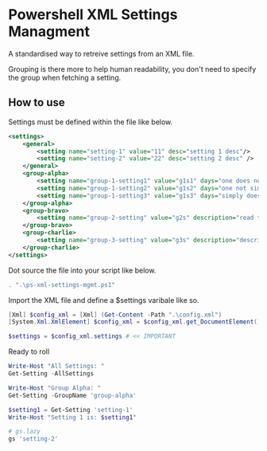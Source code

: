 # Powershell XML Settings Managment

A standardised way to retreive settings from an XML file.

Grouping is there more to help human readability, you don't need to specify the group when fetching a setting.

## How to use

Settings must be defined within the file like below. 

```xml
<settings>
    <general>
        <setting name="setting-1" value="11" desc="setting 1 desc"/>
        <setting name="setting-2" value="22" desc="setting 2 desc" />
    </general>
    <group-alpha>
        <setting name="group-1-setting1" value="g1s1" days="one does not simply" />
        <setting name="group-1-setting2" value="g1s2" days="one not simply does" />
        <setting name="group-1-setting3" value="g1s3" days="simply does one not" />
    </group-alpha>
    <group-bravo>
        <setting name="group-2-setting" value="g2s" description="read the" />
    </group-bravo>
    <group-charlie>
        <setting name="group-3-setting" value="g3s" description="description" />
    </group-charlie>
</settings>
```

Dot source the file into your script like below.
``` powershell
. ".\ps-xml-settings-mgmt.ps1"
```

Import the XML file and define a $settings varibale like so.
```powershell
[Xml] $config_xml = [Xml] (Get-Content -Path ".\config.xml")
[System.Xml.XmlElement] $config_xml = $config_xml.get_DocumentElement()

$settings = $config_xml.settings # << IMPORTANT
```

Ready to roll
```powershell
Write-Host "All Settings: "
Get-Setting -AllSettings

Write-Host "Group Alpha: "
Get-Setting -GroupName 'group-alpha'

$setting1 = Get-Setting 'setting-1'
Write-Host "Setting 1 is: $setting1"

# gs.lazy
gs 'setting-2'
```

